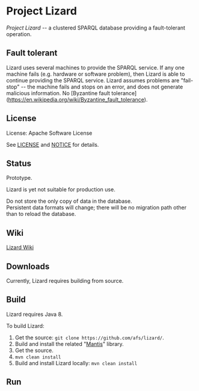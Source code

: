 Project Lizard
==============

_Project Lizard_ -- a clustered SPARQL database providing a fault-tolerant operation.

## Fault tolerant

Lizard uses several machines to provide the SPARQL service.  If any one
machine fails (e.g. hardware or software problem), then Lizard is able to
continue providing the SPARQL service.  Lizard assumes problems are
"fail-stop" -- the machine fails and stops on an error, and does not
generate malicious information.  No [Byzantine fault tolerance]
(https://en.wikipedia.org/wiki/Byzantine_fault_tolerance).

## License

License: Apache Software License 

See [LICENSE](LICENSE) and [NOTICE](NOTICE) for details.

## Status

Prototype.

Lizard is yet not suitable for production use.

Do not store the only copy of data in the database.  
Persistent data formats will change; there will be no
migration path other than to reload the database.

## Wiki

[Lizard Wiki](https://github.com/afs/lizard/wiki)

## Downloads

Currently, Lizard requires building from source.

## Build

Lizard requires Java 8.

To build Lizard:

1. Get the source: `git clone https://github.com/afs/lizard/`.
1. Build and install the related "[Mantis](https://github.com/afs/mantis)" library.
  1. Get the source.
  1. `mvn clean install`
1. Build and install Lizard locally: `mvn clean install`

## Run 

